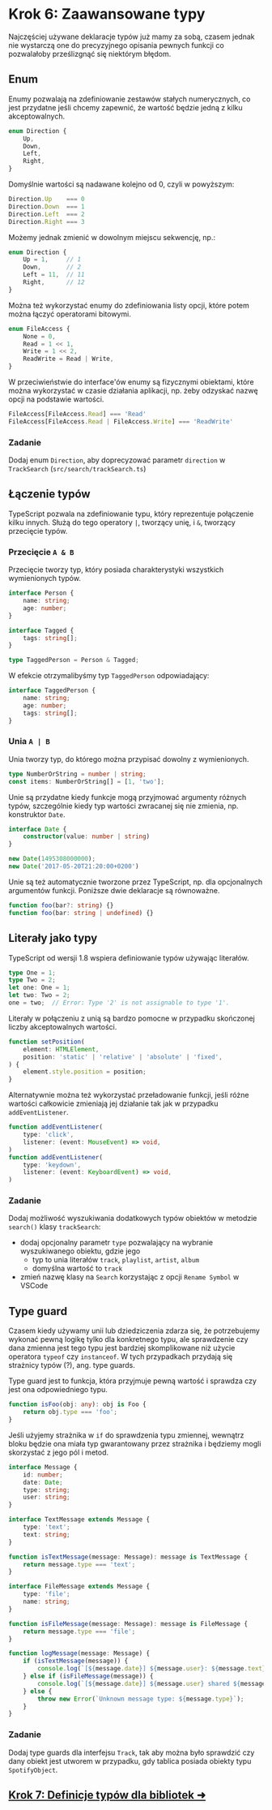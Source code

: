 # Krok 6: Zaawansowane typy

Najczęściej używane deklaracje typów już mamy za sobą, czasem jednak
nie wystarczą one do precyzyjnego opisania pewnych funkcji co
pozwalałoby prześlizgnąć się niektórym błędom. 

## Enum

Enumy pozwalają na zdefiniowanie zestawów stałych numerycznych, co jest przydatne jeśli chcemy zapewnić, że wartość będzie jedną z kilku akceptowalnych.

```ts
enum Direction {
    Up,
    Down,
    Left,
    Right,
}
```

Domyślnie wartości są nadawane kolejno od 0, czyli w powyższym:

```ts
Direction.Up    === 0
Direction.Down  === 1
Direction.Left  === 2
Direction.Right === 3
```

Możemy jednak zmienić w dowolnym miejscu sekwencję, np.:

```ts
enum Direction {
    Up = 1,     // 1
    Down,       // 2
    Left = 11,  // 11
    Right,      // 12
}
```

Można też wykorzystać enumy do zdefiniowania listy opcji, które potem można łączyć operatorami bitowymi.

```ts
enum FileAccess {
    None = 0,
    Read = 1 << 1,
    Write = 1 << 2,
    ReadWrite = Read | Write,
}
```

W przeciwieństwie do interface'ów enumy są fizycznymi obiektami, które można wykorzystać w czasie działania aplikacji, np. żeby odzyskać nazwę opcji na podstawie wartości.

```ts
FileAccess[FileAccess.Read] === 'Read'
FileAccess[FileAccess.Read | FileAccess.Write] === 'ReadWrite'
```

### Zadanie

Dodaj enum `Direction`, aby doprecyzować parametr `direction` w `TrackSearch` (`src/search/trackSearch.ts`)

## Łączenie typów

TypeScript pozwala na zdefiniowanie typu, który reprezentuje połączenie
kilku innych. Służą do tego operatory `|`, tworzący unię, i `&`, tworzący
przecięcie typów.

### Przecięcie `A & B`

Przecięcie tworzy typ, który posiada charakterystyki wszystkich
wymienionych typów.

```ts
interface Person {
    name: string;
    age: number;
}

interface Tagged {
    tags: string[];
}

type TaggedPerson = Person & Tagged;
```

W efekcie otrzymalibyśmy typ `TaggedPerson` odpowiadający:

```ts
interface TaggedPerson {
    name: string;
    age: number;
    tags: string[];
}
```

### Unia `A | B`

Unia tworzy typ, do którego można przypisać dowolny z wymienionych.

```ts
type NumberOrString = number | string;
const items: NumberOrString[] = [1, 'two'];
```

Unie są przydatne kiedy funkcje mogą przyjmować argumenty różnych typów, 
szczególnie kiedy typ wartości zwracanej się nie zmienia, np. konstruktor `Date`.

```ts
interface Date {
    constructor(value: number | string)
}

new Date(1495308000000);
new Date('2017-05-20T21:20:00+0200')
```

Unie są też automatycznie tworzone przez TypeScript, np. dla opcjonalnych
argumentów funkcji. Poniższe dwie deklaracje są równoważne.

```ts
function foo(bar?: string) {}
function foo(bar: string | undefined) {}
```

## Literały jako typy

TypeScript od wersji 1.8 wspiera definiowanie typów używając literałów.

```ts
type One = 1;
type Two = 2;
let one: One = 1;
let two: Two = 2;
one = two;  // Error: Type '2' is not assignable to type '1'.
```

Literały w połączeniu z unią są bardzo pomocne w przypadku skończonej
liczby akceptowalnych wartości.

```ts
function setPosition(
    element: HTMLElement, 
    position: 'static' | 'relative' | 'absolute' | 'fixed',
) {
    element.style.position = position;
}
```

Alternatywnie można też wykorzystać przeładowanie funkcji, jeśli różne
wartości całkowicie zmieniają jej działanie tak jak w przypadku
`addEventListener`.

```ts
function addEventListener(
    type: 'click', 
    listener: (event: MouseEvent) => void,
)
function addEventListener(
    type: 'keydown',
    listener: (event: KeyboardEvent) => void,
)
```

### Zadanie

Dodaj możliwość wyszukiwania dodatkowych typów obiektów w metodzie `search()` klasy `trackSearch`:
- dodaj opcjonalny parametr `type` pozwalający na wybranie wyszukiwanego obiektu, gdzie jego
    - typ to unia literałów `track`, `playlist`, `artist`, `album`
    - domyślna wartość to `track`
- zmień nazwę klasy na `Search` korzystając z opcji `Rename Symbol` w VSCode

## Type guard

Czasem kiedy używamy unii lub dziedziczenia zdarza się, że potrzebujemy
wykonać pewną logikę tylko dla konkretnego typu, ale sprawdzenie czy
dana zmienna jest tego typu jest bardziej skomplikowane niż użycie operatora
`typeof` czy `instanceof`. W tych przypadkach przydają się strażnicy typów (?), 
ang. type guards.

Type guard jest to funkcja, która przyjmuje pewną wartość i sprawdza czy
jest ona odpowiedniego typu.

```ts
function isFoo(obj: any): obj is Foo {
    return obj.type === 'foo';
}
```

Jeśli użyjemy strażnika w `if` do sprawdzenia typu zmiennej, wewnątrz bloku
będzie ona miała typ gwarantowany przez strażnika i będziemy mogli skorzystać 
z jego pól i metod.

```ts
interface Message {
    id: number;
    date: Date;
    type: string;
    user: string;
}

interface TextMessage extends Message {
    type: 'text';
    text: string;
}

function isTextMessage(message: Message): message is TextMessage {
    return message.type === 'text';
}

interface FileMessage extends Message {
    type: 'file';
    name: string;
}

function isFileMessage(message: Message): message is FileMessage {
    return message.type === 'file';
}

function logMessage(message: Message) {
    if (isTextMessage(message)) {
        console.log(`[${message.date}] ${message.user}: ${message.text}`);
    } else if (isFileMessage(message)) {
        console.log(`[${message.date}] ${message.user} shared ${message.name}`);
    } else {
        throw new Error(`Unknown message type: ${message.type}`);
    }
}
```

### Zadanie

Dodaj type guards dla interfejsu `Track`, tak aby można było sprawdzić czy dany
obiekt jest utworem w przypadku, gdy tablica posiada obiekty typu `SpotifyObject`.

## [Krok 7: Definicje typów dla bibliotek ➜](./step-7.md)

